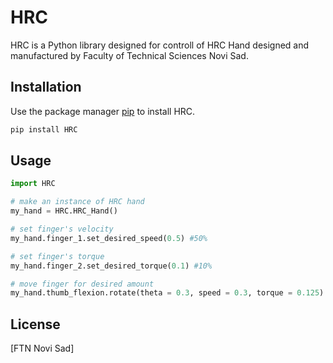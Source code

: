 # HRC

HRC is a Python library designed for controll of HRC Hand designed and manufactured by Faculty of Technical Sciences Novi Sad.

## Installation

Use the package manager [pip](https://pip.pypa.io/en/stable/) to install HRC.

```bash
pip install HRC
```

## Usage

```python
import HRC

# make an instance of HRC hand
my_hand = HRC.HRC_Hand()

# set finger's velocity
my_hand.finger_1.set_desired_speed(0.5) #50%

# set finger's torque
my_hand.finger_2.set_desired_torque(0.1) #10%

# move finger for desired amount
my_hand.thumb_flexion.rotate(theta = 0.3, speed = 0.3, torque = 0.125) #finger will move with 30% of max speed, with 12.5% of max torque for 30% percent of maximum movement from current position
```

## License

[FTN Novi Sad]